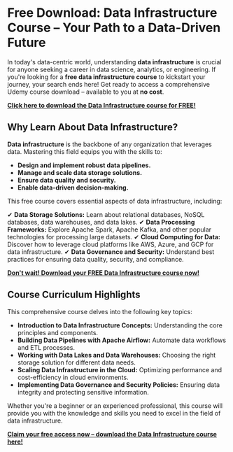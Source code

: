 # Free Download: Data Infrastructure Course – Your Path to a Data-Driven Future

In today's data-centric world, understanding **data infrastructure** is crucial for anyone seeking a career in data science, analytics, or engineering. If you're looking for a **free data infrastructure course** to kickstart your journey, your search ends here! Get ready to access a comprehensive Udemy course download – available to you at **no cost**.

[**Click here to download the Data Infrastructure course for FREE!**](https://udemywork.com/data-infrastructure-course)

## Why Learn About Data Infrastructure?

**Data infrastructure** is the backbone of any organization that leverages data. Mastering this field equips you with the skills to:

*   **Design and implement robust data pipelines.**
*   **Manage and scale data storage solutions.**
*   **Ensure data quality and security.**
*   **Enable data-driven decision-making.**

This free course covers essential aspects of data infrastructure, including:

✔ **Data Storage Solutions:** Learn about relational databases, NoSQL databases, data warehouses, and data lakes.
✔ **Data Processing Frameworks:** Explore Apache Spark, Apache Kafka, and other popular technologies for processing large datasets.
✔ **Cloud Computing for Data:** Discover how to leverage cloud platforms like AWS, Azure, and GCP for data infrastructure.
✔ **Data Governance and Security:** Understand best practices for ensuring data quality, security, and compliance.

[**Don't wait! Download your FREE Data Infrastructure course now!**](https://udemywork.com/data-infrastructure-course)

## Course Curriculum Highlights

This comprehensive course delves into the following key topics:

*   **Introduction to Data Infrastructure Concepts:** Understanding the core principles and components.
*   **Building Data Pipelines with Apache Airflow:** Automate data workflows and ETL processes.
*   **Working with Data Lakes and Data Warehouses:** Choosing the right storage solution for different data needs.
*   **Scaling Data Infrastructure in the Cloud:** Optimizing performance and cost-efficiency in cloud environments.
*   **Implementing Data Governance and Security Policies:** Ensuring data integrity and protecting sensitive information.

Whether you're a beginner or an experienced professional, this course will provide you with the knowledge and skills you need to excel in the field of data infrastructure.

[**Claim your free access now – download the Data Infrastructure course here!**](https://udemywork.com/data-infrastructure-course)
